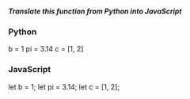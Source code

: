 
##### Translate this function from Python into JavaScript
### Python

b = 1
pi = 3.14
c = [1, 2]

### JavaScript

let b = 1;
let pi = 3.14;
let c = [1, 2];
